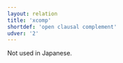 ```yaml
---
layout: relation
title: 'xcomp'
shortdef: 'open clausal complement'
udver: '2'
---
```


Not used in Japanese.
